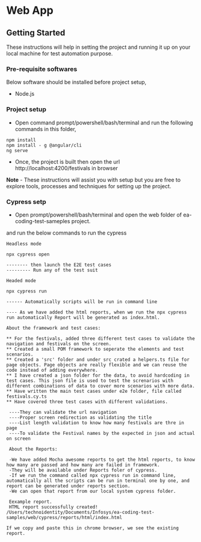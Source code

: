# Web App

## Getting Started

These instructions will help in setting the project and running it up on your local machine for test automation purpose.

### Pre-requisite softwares

Below software should be installed before project setup,

* Node.js

### Project setup

* Open command prompt/powershell/bash/terminal and run the following commands in this folder,

```
npm install
npm install - g @angular/cli
ng serve
```

* Once, the project is built then open the url http://localhost:4200/festivals in browser


**Note** - These instructions will assist you with setup but you are free to explore tools, processes and techniques for setting up the project.


### Cypress setp

* Open prompt/powershell/bash/terminal and open the web folder of ea-coding-test-sameples project.

and run the below commands to run the cypress

```` 
Headless mode 

npx cypress open 

-------- then launch the E2E test cases 
--------- Run any of the test suit

Headed mode 

npx cypress run

------ Automatically scripts will be run in command line

---- As we have added the html reports, when we run the npx cypress run automatically Report will be generated as index.html.

About the framework and test cases:

** For the festivals, added three different test cases to validate the navigation and festivals on the screen.
** Created a small POM framework to seperate the elements and test scenarios.
** Created a 'src' folder and under src crated a helpers.ts file for page objects. Page objects are really flexible and we can reuse the code instead of adding everywhere.
** I have created a json folder for the data, to avoid hardcoding in test cases. This json file is used to test the screnarios with different combinations of data to cover more scenarios with more data.
** Have written the main test cases under e2e folder, file called festivals.cy.ts
** Have covered three test cases with different validations.

 ----They can validate the url navigation
 ----Proper screen redirection as validating the title
 ----List length validation to know how many festivals are thre in page
 ----To validate the Festival names by the expected in json and actual on screen

 About the Reports:

 -We have added Mocha awesome reports to get the html reports, to know how many are passed and how many are failed in framework.
 -They will be available under Reports foler of cypress.
 -If we run the command called npx cypress run in command line, automatically all the scripts can be run in terminal one by one, and report can be generated under reports section.
 -We can open that report from our local system cypress folder.

 Eexample report.
 HTML report successfully created!
/Users/technoidentity/Documents/Infosys/ea-coding-test-samples/web/cypress/reports/html/index.html

If we copy and paste this in chrome browser, we see the existing report.


